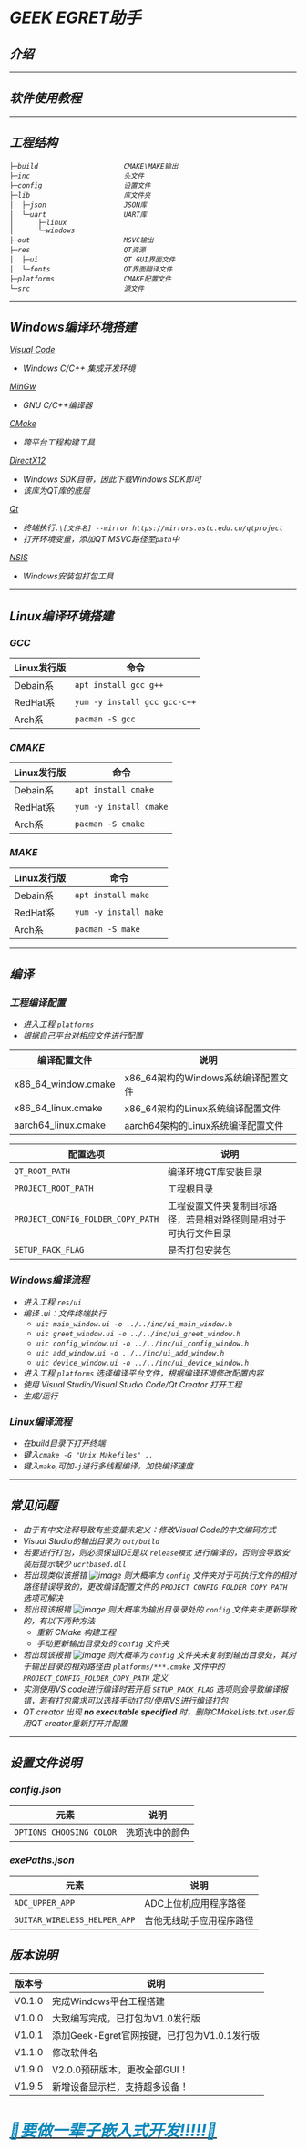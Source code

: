 <i>GEEK EGRET助手
=====
## 介绍
----
## 软件使用教程
----
## 工程结构
```shell
├─build                     CMAKE\MAKE输出
├─inc                       头文件
├─config                    设置文件
├─lib                       库文件夹
│  ├─json                   JSON库
│  └─uart                   UART库
│      ├─linux
│      └─windows
├─out                       MSVC输出
├─res                       QT资源
│  ├─ui                     QT GUI界面文件
│  └─fonts                  QT界面翻译文件
├─platforms                 CMAKE配置文件
└─src                       源文件
```
----
## Windows编译环境搭建
[Visual Code](https://visualstudio.microsoft.com/zh-hans/vs/)
- Windows C/C++ 集成开发环境

[MinGw](https://github.com/skeeto/w64devkit/releases/tag/v2.0.0)
- GNU C/C++编译器

[CMake](https://github.com/Kitware/CMake/releases/download/v3.31.4/cmake-3.31.4-windows-x86_64.msi)
- 跨平台工程构建工具

[DirectX12](https://developer.microsoft.com/zh-cn/windows/downloads/windows-sdk/)
- Windows SDK自带，因此下载Windows SDK即可
- 该库为QT库的底层

[Qt](https://mirrors.tuna.tsinghua.edu.cn/qt/official_releases/online_installers/)
- 终端执行`.\[文件名] --mirror https://mirrors.ustc.edu.cn/qtproject`
- 打开环境变量，添加QT MSVC路径至`path`中

[NSIS](https://sourceforge.net/projects/nsis/files/latest/download)
- Windows安装包打包工具
----
## Linux编译环境搭建
### GCC
| Linux发行版 | 命令 |
| --- | --- |
| Debain系 | ` apt install gcc g++ ` |
| RedHat系 | ` yum -y install gcc gcc-c++ ` |
| Arch系 | ` pacman -S gcc ` |
### CMAKE
| Linux发行版 | 命令 |
| --- | --- |
| Debain系 | ` apt install cmake ` |
| RedHat系 | ` yum -y install cmake ` |
| Arch系 | ` pacman -S cmake ` |
### MAKE
| Linux发行版 | 命令 |
| --- | --- |
| Debain系 | ` apt install make ` |
| RedHat系 | ` yum -y install make ` |
| Arch系 | ` pacman -S make ` |
----
## 编译
### 工程编译配置
- 进入工程 `platforms`
- 根据自己平台对相应文件进行配置

| 编译配置文件 | 说明 |
| --- | --- |
| x86_64_window.cmake | x86_64架构的Windows系统编译配置文件 |
| x86_64_linux.cmake | x86_64架构的Linux系统编译配置文件 |
| aarch64_linux.cmake | aarch64架构的Linux系统编译配置文件 |

| 配置选项 | 说明 |
| ------- | ----- |
| `QT_ROOT_PATH` | 编译环境QT库安装目录 |
| `PROJECT_ROOT_PATH` | 工程根目录 |
| `PROJECT_CONFIG_FOLDER_COPY_PATH` | 工程设置文件夹复制目标路径，若是相对路径则是相对于可执行文件目录 |
| `SETUP_PACK_FLAG` | 是否打包安装包 |
### Windows编译流程
- 进入工程 `res/ui`
- 编译 .ui：文件终端执行
    - `uic main_window.ui -o ../../inc/ui_main_window.h`
    - `uic greet_window.ui -o ../../inc/ui_greet_window.h`
    - `uic config_window.ui -o ../../inc/ui_config_window.h`
    - `uic add_window.ui -o ../../inc/ui_add_window.h`
    - `uic device_window.ui -o ../../inc/ui_device_window.h`
- 进入工程 `platforms` 选择编译平台文件，根据编译环境修改配置内容
- 使用 Visual Studio/Visual Studio Code/Qt Creator 打开工程
- 生成/运行
### Linux编译流程
- 在build目录下打开终端
- 键入` cmake -G "Unix Makefiles" .. `
- 键入` make `,可加` -j `进行多线程编译，加快编译速度
----
## 常见问题
- 由于有中文注释导致有些变量未定义：修改Visual Code的中文编码方式
- Visual Studio的输出目录为 `out/build`
- 若要进行打包，则必须保证IDE是以 `release模式` 进行编译的，否则会导致安装后提示缺少 `ucrtbased.dll`
- 若出现类似该报错 ![image](error/debug_error_1.png)
则大概率为 `config` 文件夹对于可执行文件的相对路径错误导致的，更改编译配置文件的 `PROJECT_CONFIG_FOLDER_COPY_PATH` 选项可解决
- 若出现该报错 ![image](error/debug_error_2.png)
则大概率为输出目录录处的 `config` 文件夹未更新导致的，有以下两种方法
    - 重新 CMake 构建工程
    - 手动更新输出目录处的 `config` 文件夹
- 若出现该报错 ![image](error/debug_error_3.png)
则大概率为 `config` 文件夹未复制到输出目录处，其对于输出目录的相对路径由 `platforms/***.cmake` 文件中的 `PROJECT_CONFIG_FOLDER_COPY_PATH` 定义
- 实测使用VS code进行编译时若开启 `SETUP_PACK_FLAG` 选项则会导致编译报错，若有打包需求可以选择手动打包/使用VS进行编译打包
- QT creator 出现 <b>no executable specified</b> 时，删除CMakeLists.txt.user后用QT creator重新打开并配置
----
## 设置文件说明
### config.json
| 元素 | 说明 |
| --- | --- |
| `OPTIONS_CHOOSING_COLOR` | 选项选中的颜色 |
### exePaths.json
| 元素 | 说明 |
| --- | --- |
| `ADC_UPPER_APP` | ADC上位机应用程序路径 |
| `GUITAR_WIRELESS_HELPER_APP` | 吉他无线助手应用程序路径 |
## 版本说明
| 版本号 | 说明 |
| ----- | ---- |
| V0.1.0 | 完成Windows平台工程搭建 |
| V1.0.0 | 大致编写完成，已打包为V1.0发行版 |
| V1.0.1 | 添加Geek-Egret官网按键，已打包为V1.0.1发行版 |
| V1.1.0 | 修改软件名 |
| V1.9.0 | V2.0.0预研版本，更改全部GUI！ |
| V1.9.5 | 新增设备显示栏，支持超多设备！|

# [<font color=#0b88bb>🐧要做一辈子嵌入式开发!!!!!🐧</font>](https://github.com/Geek-Egret)